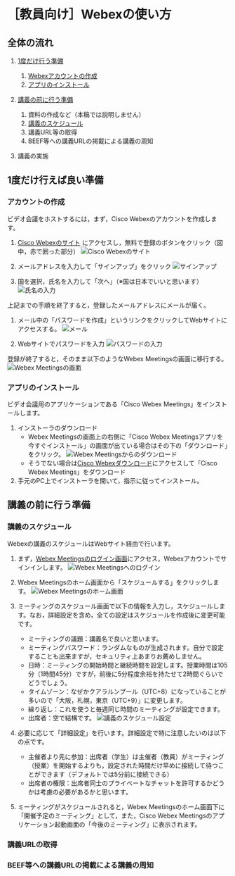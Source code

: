 # ［教員向け］Webexの使い方

## 全体の流れ

1. [1度だけ行う準備](#prepare_once)
    1. [Webexアカウントの作成](#make_new_account)
    1. [アプリのインストール](#app_install)

1. [講義の前に行う準備](#prepare_class)
    1. 資料の作成など（本稿では説明しません）
    1. [講義のスケジュール](#schedule_class)
    1. 講義URL等の取得
    1. BEEF等への講義URLの掲載による講義の周知

1. 講義の実施

<h2 id="prepare_once">1度だけ行えば良い準備</h3>

<h3 id="make_new_account">アカウントの作成</h4>

ビデオ会議をホストするには，まず，Cisco Webexのアカウントを作成します。

1. [Cisco Webexのサイト](https://www.webex.com/ja/) にアクセスし，無料で登録のボタンをクリック（図中，赤で囲った部分）
![Cisco Webexのサイト](imgs/webex_account_1.png)

1. メールアドレスを入力して「サインアップ」をクリック
![サインアップ](imgs/webex_account_2.png)

1. 国を選択，氏名を入力して「次へ」（※国は日本でいいと思います）
![氏名の入力](imgs/webex_account_3.png)

上記までの手順を終了すると，登録したメールアドレスにメールが届く。

1. メール中の「パスワードを作成」というリンクをクリックしてWebサイトにアクセスする。
![メール](imgs/webex_account_4.png)

1. Webサイトでパスワードを入力
![パスワードの入力](imgs/webex_account_5.png)

登録が終了すると，そのまま以下のようなWebex Meetingsの画面に移行する。
![Webex Meetingsの画面](imgs/webex_meetings_dashboard.png)

<h3 id="app_install">アプリのインストール</h4>

ビデオ会議用のアプリケーションである「Cisco Webex Meetings」をインストールします。

1. インストーラのダウンロード
    - Webex Meetingsの画面上の右側に「Cisco Webex Meetingsアプリを今すぐインストール」の画面が出ている場合はその下の「ダウンロード」をクリック。
    ![Webex Meetingsからのダウンロード](imgs/webex_meeting_dl_1.png)
    - そうでない場合は[Cisco Webexダウンロード](https://www.webex.com/ja/downloads.html)にアクセスして「Cisco Webex Meetings」をダウンロード
1. 手元のPC上でインストーラを開いて，指示に従ってインストール。


<h2 id="prepare_class">講義の前に行う準備</h2>

<h3 id="schedule_class">講義のスケジュール</h3>

Webexの講義のスケジュールはWebサイト経由で行います。

1. まず，[Webex Meetingsのログイン画面](https://www.webex.co.jp/go/jp_host-meeting)にアクセス，Webexアカウントでサインインします。
![Webex Meetingsへのログイン](imgs/webex_signin.png)

1. Webex Meetingsのホーム画面から「スケジュールする」をクリックします。
![Webex Meetingsのホーム画面](imgs/webex_class_schedule_1.png)

1. ミーティングのスケジュール画面で以下の情報を入力し，スケジュールします。なお，詳細設定を含め，全ての設定はスケジュールを作成後に変更可能です。
    - ミーティングの議題：講義名で良いと思います。
    - ミーティングバスワード：ランダムなものが生成されます。自分で設定することも出来ますが，セキュリティ上あまりお薦めしません。
    - 日時：ミーティングの開始時間と継続時間を設定します。授業時間は105分（1時間45分）ですが，前後に5分程度余裕を持たせて2時間ぐらいでどうでしょう。
    - タイムゾーン：なぜかクアラルンプール（UTC+8）になっていることが多いので「大阪，札幌，東京（UTC+9）」に変更します。
    - 繰り返し：これを使うと毎週同じ時間のミーティングが設定できます。
    - 出席者：空で結構です。
![講義のスケジュール設定](imgs/webex_class_schedule_2.png)

1. 必要に応じて「詳細設定」を行います。詳細設定で特に注意したいのは以下の点です。
    - 主催者より先に参加：出席者（学生）は主催者（教員）がミーティング（授業）を開始するよりも，設定された時間だけ早めに接続して待つことができます（デフォルトでは5分前に接続できる）
    - 出席者の権限：出席者同士のプライベートなチャットを許可するかどうかは考慮の必要があるかと思います。

1. ミーティングがスケジュールされると，Webex Meetingsのホーム画面下に「開催予定のミーティング」として，また，Cisco Webex Meetingsのアプリケーション起動画面の「今後のミーティング」に表示されます。

### 講義URLの取得

### BEEF等への講義URLの掲載による講義の周知
